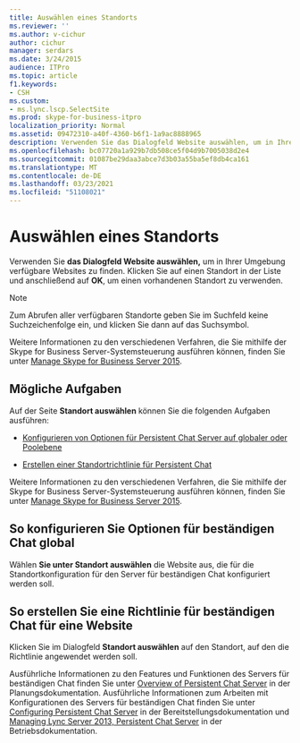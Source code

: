 ```yaml
---
title: Auswählen eines Standorts
ms.reviewer: ''
ms.author: v-cichur
author: cichur
manager: serdars
ms.date: 3/24/2015
audience: ITPro
ms.topic: article
f1.keywords:
- CSH
ms.custom:
- ms.lync.lscp.SelectSite
ms.prod: skype-for-business-itpro
localization_priority: Normal
ms.assetid: 09472310-a40f-4360-b6f1-1a9ac8888965
description: Verwenden Sie das Dialogfeld Website auswählen, um in Ihrer Umgebung verfügbare Websites zu finden. Klicken Sie auf einen Standort in der Liste und anschließend auf OK, um einen vorhandenen Standort zu verwenden.
ms.openlocfilehash: bc07720a1a929b7db508ce5f04d9b7005038d2e4
ms.sourcegitcommit: 01087be29daa3abce7d3b03a55ba5ef8db4ca161
ms.translationtype: MT
ms.contentlocale: de-DE
ms.lasthandoff: 03/23/2021
ms.locfileid: "51108021"
---
```

# <a name="select-a-site"></a>Auswählen eines Standorts

Verwenden Sie **das Dialogfeld Website auswählen,** um in Ihrer Umgebung verfügbare Websites zu finden. Klicken Sie auf einen Standort in der Liste und anschließend auf **OK**, um einen vorhandenen Standort zu verwenden.

> [!NOTE]
> Zum Abrufen aller verfügbaren Standorte geben Sie im Suchfeld keine Suchzeichenfolge ein, und klicken Sie dann auf das Suchsymbol.

Weitere Informationen zu den verschiedenen Verfahren, die Sie mithilfe der Skype for Business Server-Systemsteuerung ausführen können, finden Sie unter [Manage Skype for Business Server 2015](../../manage/manage.md).

## <a name="tasks-you-can-perform"></a>Mögliche Aufgaben

Auf der Seite **Standort auswählen** können Sie die folgenden Aufgaben ausführen:

- [Konfigurieren von Optionen für Persistent Chat Server auf globaler oder Poolebene](/previous-versions/office/lync-server-2013/lync-server-2013-configure-persistent-chat-server-options-globally-or-for-persistent-chat-server-pool)

- [Erstellen einer Standortrichtlinie für Persistent Chat](/previous-versions/office/lync-server-2013/lync-server-2013-create-a-site-policy-for-persistent-chat)

Weitere Informationen zu den verschiedenen Verfahren, die Sie mithilfe der Skype for Business Server-Systemsteuerung ausführen können, finden Sie unter [Manage Skype for Business Server 2015](../../manage/manage.md).

## <a name="to-configure-persistent-chat-options-globally"></a>So konfigurieren Sie Optionen für beständigen Chat global

Wählen **Sie unter Standort auswählen** die Website aus, die für die Standortkonfiguration für den Server für beständigen Chat konfiguriert werden soll.

## <a name="to-create-a-persistent-chat-policy-for-a-site"></a>So erstellen Sie eine Richtlinie für beständigen Chat für eine Website

Klicken Sie im Dialogfeld **Standort auswählen** auf den Standort, auf den die Richtlinie angewendet werden soll.

Ausführliche Informationen zu den Features und Funktionen des Servers für beständigen Chat finden Sie unter [Overview of Persistent Chat Server](/previous-versions/office/lync-server-2013/lync-server-2013-overview-of-persistent-chat-server) in der Planungsdokumentation. Ausführliche Informationen zum Arbeiten mit Konfigurationen des Servers für beständigen Chat finden Sie unter [Configuring Persistent Chat Server](/previous-versions/office/lync-server-2013/lync-server-2013-configuring-persistent-chat-server) in der Bereitstellungsdokumentation und [Managing Lync Server 2013, Persistent Chat Server](/previous-versions/office/lync-server-2013/managing-lync-server-2013-persistent-chat-server) in der Betriebsdokumentation.